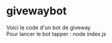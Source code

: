 # givewaybot
Voici le code d'un bot de giveway           
Pour lancer le bot tapper : node index.js
